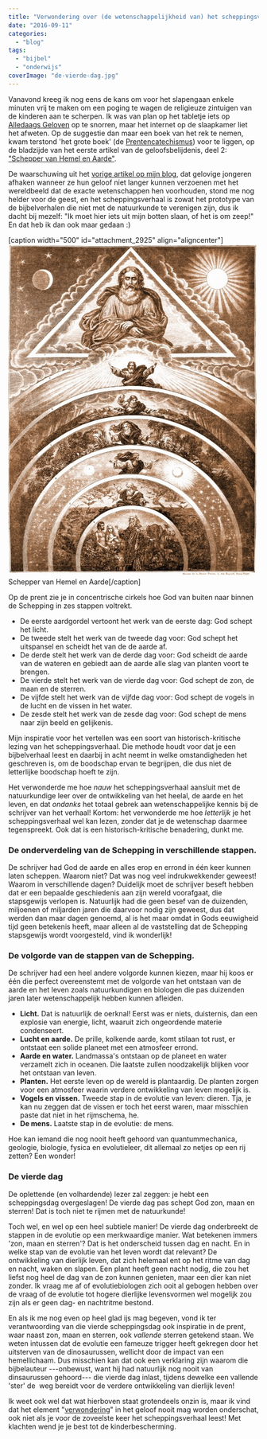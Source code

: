 ```yaml
---
title: "Verwondering over (de wetenschappelijkheid van) het scheppingsverhaal"
date: "2016-09-11"
categories: 
  - "blog"
tags: 
  - "bijbel"
  - "onderwijs"
coverImage: "de-vierde-dag.jpg"
---
```


Vanavond kreeg ik nog eens de kans om voor het slapengaan enkele minuten vrij te maken om een poging te wagen de religieuze zintuigen van de kinderen aan te scherpen. Ik was van plan op het tabletje iets op [Alledaags Geloven](http://alledaags.gelovenleren.net/) op te snorren, maar het internet op de slaapkamer liet het afweten. Op de suggestie dan maar een boek van het rek te nemen, kwam terstond 'het grote boek' (de [Prentencatechismus](http://prentencatechismus.org/)) voor te liggen, op de bladzijde van het eerste artikel van de geloofsbelijdenis, deel 2: ["Schepper van Hemel en Aarde"](http://prentencatechismus.org/prent/eerste-artikel-vervolg-schepper-van-hemel-en-aarde/).

De waarschuwing uit het [vorige artikel op mijn blog](/blog/opvoeden-in-of-tot-geloof/), dat gelovige jongeren afhaken wanneer ze hun geloof niet langer kunnen verzoenen met het wereldbeeld dat de exacte wetenschappen hen voorhouden, stond me nog helder voor de geest, en het scheppingsverhaal is zowat het prototype van de bijbelverhalen die niet met de natuurkunde te verenigen zijn, dus ik dacht bij mezelf: "Ik moet hier iets uit mijn botten slaan, of het is om zeep!" En dat heb ik dan ook maar gedaan :)

\[caption width="500" id="attachment\_2925" align="aligncenter"\][![Schepper van Hemel en Aarde](images/03b-png-500x667.jpg)](http://prentencatechismus.org/prent/eerste-artikel-vervolg-schepper-van-hemel-en-aarde/) Schepper van Hemel en Aarde\[/caption\]

Op de prent zie je in concentrische cirkels hoe God van buiten naar binnen de Schepping in zes stappen voltrekt.

- De eerste aardgordel vertoont het werk van de eerste dag: God schept het licht.
- De tweede stelt het werk van de tweede dag voor: God schept het uitspansel en scheidt het van de de aarde af.
- De derde stelt het werk van de derde dag voor: God scheidt de aarde van de wateren en gebiedt aan de aarde alle slag van planten voort te brengen.
- De vierde stelt het werk van de vierde dag voor: God schept de zon, de maan en de sterren.
- De vijfde stelt het werk van de vijfde dag voor: God schept de vogels in de lucht en de vissen in het water.
- De zesde stelt het werk van de zesde dag voor: God schept de mens naar zijn beeld en gelijkenis.

Mijn inspiratie voor het vertellen was een soort van historisch-kritische lezing van het scheppingsverhaal. Die methode houdt voor dat je een bijbelverhaal leest en daarbij in acht neemt in welke omstandigheden het geschreven is, om de boodschap ervan te begrijpen, die dus niet de letterlijke boodschap hoeft te zijn.

Het verwonderde me hoe _nauw_ het scheppingsverhaal aansluit met de natuurkundige leer over de ontwikkeling van het heelal, de aarde en het leven, en dat _ondanks_ het totaal gebrek aan wetenschappelijke kennis bij de schrijver van het verhaal! Kortom: het verwonderde me hoe _letterlijk_ je het scheppingsverhaal wel kan lezen, zonder dat je de wetenschap daarmee tegenspreekt. Ook dat is een historisch-kritische benadering, dunkt me.

### De onderverdeling van de Schepping in verschillende stappen.

De schrijver had God de aarde en alles erop en errond in één keer kunnen laten scheppen. Waarom niet? Dat was nog veel indrukwekkender geweest! Waarom in verschillende dagen? Duidelijk moet de schrijver beseft hebben dat er een bepaalde geschiedenis aan zijn wereld voorafgaat, die stapsgewijs verlopen is. Natuurlijk had die geen besef van de duizenden, miljoenen of miljarden jaren die daarvoor nodig zijn geweest, dus dat werden dan maar dagen genoemd, al is het maar omdat in Gods eeuwigheid tijd geen betekenis heeft, maar alleen al de vaststelling dat de Schepping stapsgewijs wordt voorgesteld, vind ik wonderlijk!

### De volgorde van de stappen van de Schepping.

De schrijver had een heel andere volgorde kunnen kiezen, maar hij koos er één die perfect overeenstemt met de volgorde van het ontstaan van de aarde en het leven zoals natuurkundigen en biologen die pas duizenden jaren later wetenschappelijk hebben kunnen afleiden.

- **Licht.** Dat is natuurlijk de oerknal! Eerst was er niets, duisternis, dan een explosie van energie, licht, waaruit zich ongeordende materie condenseert. 
- **Lucht en aarde.** De prille, kolkende aarde, komt stilaan tot rust, er ontstaat een solide planeet met een atmosfeer errond.
- **Aarde en water.** Landmassa's ontstaan op de planeet en water verzamelt zich in oceanen. Die laatste zullen noodzakelijk blijken voor het ontstaan van leven.
- **Planten.** Het eerste leven op de wereld is plantaardig. De planten zorgen voor een atmosfeer waarin verdere ontwikkeling van leven mogelijk is.
- **Vogels en vissen.** Tweede stap in de evolutie van leven: dieren. Tja, je kan nu zeggen dat de vissen er toch het eerst waren, maar misschien paste dat niet in het rijmschema, he.
- **De mens.** Laatste stap in de evolutie: de mens.

Hoe kan iemand die nog nooit heeft gehoord van quantummechanica, geologie, biologie, fysica en evolutieleer, dit allemaal zo netjes op een rij zetten? Een wonder!

### De vierde dag

De oplettende (en volhardende) lezer zal zeggen: je hebt een scheppingsdag overgeslagen! De vierde dag pas schept God zon, maan en sterren! Dat is toch niet te rijmen met de natuurkunde!

Toch wel, en wel op een heel subtiele manier! De vierde dag onderbreekt de stappen in de evolutie op een merkwaardige manier. Wat betekenen immers 'zon, maan en sterren'? Dat is het onderscheid tussen dag en nacht. En in welke stap van de evolutie van het leven wordt dat relevant? De ontwikkeling van dierlijk leven, dat zich helemaal ent op het ritme van dag en nacht, waken en slapen. Een plant heeft geen nacht nodig, die zou het liefst nog heel de dag van de zon kunnen genieten, maar een dier kan niet zonder. Ik vraag me af of evolutiebiologen zich ooit al gebogen hebben over de vraag of de evolutie tot hogere dierlijke levensvormen wel mogelijk zou zijn als er geen dag- en nachtritme bestond.

En als ik me nog even op heel glad ijs mag begeven, vond ik ter verantwoording van die vierde scheppingsdag ook inspiratie in de prent, waar naast zon, maan en sterren, ook _vallende_ sterren getekend staan. We weten intussen dat de evolutie een fameuze trigger heeft gekregen door het uitsterven van de dinosaurussen, wellicht door de impact van een hemellichaam. Dus misschien kan dat ook een verklaring zijn waarom die bijbelauteur ---onbewust, want hij had natuurlijk nog nooit van dinsaurussen gehoord--- die vierde dag inlast, tijdens dewelke een vallende 'ster' de  weg bereidt voor de verdere ontwikkeling van dierlijk leven!

Ik weet ook wel dat wat hierboven staat grotendeels onzin is, maar ik vind dat het element "[verwondering](/blog/search-for-normaal/)" in het geloof nooit mag worden onderschat, ook niet als je voor de zoveelste keer het scheppingsverhaal leest! Met klachten wend je je best tot de kinderbescherming.
